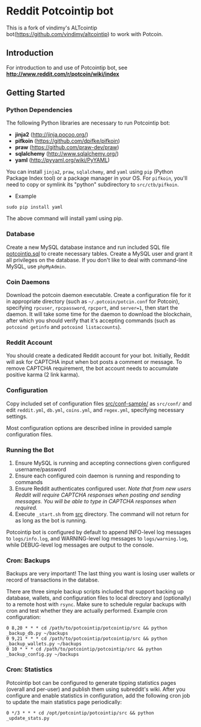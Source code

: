 # Reddit Potcointip bot

This is a fork of vindimy's ALTcointip bot(https://github.com/vindimy/altcointip) to work with Potcoin.

## Introduction

For introduction to and use of Potcointip bot, see __http://www.reddit.com/r/potcoin/wiki/index__

## Getting Started


### Python Dependencies

The following Python libraries are necessary to run Potcointip bot:

* __jinja2__ (http://jinja.pocoo.org/)
* __pifkoin__ (https://github.com/dpifke/pifkoin)
* __praw__ (https://github.com/praw-dev/praw)
* __sqlalchemy__ (http://www.sqlalchemy.org/)
* __yaml__ (http://pyyaml.org/wiki/PyYAML)

You can install `jinja2`, `praw`, `sqlalchemy`, and `yaml` using `pip` (Python Package Index tool) or a package manager in your OS. For `pifkoin`, you'll need to copy or symlink its "python" subdirectory to `src/ctb/pifkoin`.

* Example

`sudo pip install yaml`

The above command will install yaml using pip.

### Database

Create a new MySQL database instance and run included SQL file [potcointip.sql](potcointip.sql) to create necessary tables. Create a MySQL user and grant it all privileges on the database. If you don't like to deal with command-line MySQL, use `phpMyAdmin`.

### Coin Daemons

Download the potcoin daemon executable. Create a configuration file for it in appropriate directory (such as `~/.potcoin/potcin.conf` for Potcoin), specifying `rpcuser`, `rpcpassword`, `rpcport`, and `server=1`, then start the daemon. It will take some time for the daemon to download the blockchain, after which you should verify that it's accepting commands (such as `potcoind getinfo` and `potcoind listaccounts`).

### Reddit Account

You should create a dedicated Reddit account for your bot. Initially, Reddit will ask for CAPTCHA input when bot posts a comment or message. To remove CAPTCHA requirement, the bot account needs to accumulate positive karma (2 link karma).

### Configuration

Copy included set of configuration files [src/conf-sample/](src/conf-sample/) as `src/conf/` and edit `reddit.yml`, `db.yml`, `coins.yml`, and `regex.yml`, specifying necessary settings.

Most configuration options are described inline in provided sample configuration files.

### Running the Bot

1. Ensure MySQL is running and accepting connections given configured username/password
1. Ensure each configured coin daemon is running and responding to commands
1. Ensure Reddit authenticates configured user. _Note that from new users Reddit will require CAPTCHA responses when posting and sending messages. You will be able to type in CAPTCHA responses when required._
1. Execute `_start.sh` from [src](src/) directory. The command will not return for as long as the bot is running.

Potcointip bot is configured by default to append INFO-level log messages to `logs/info.log`, and WARNING-level log messages to `logs/warning.log`, while DEBUG-level log messages are output to the console.

### Cron: Backups

Backups are very important! The last thing you want is losing user wallets or record of transactions in the databse. 

There are three simple backup scripts included that support backing up database, wallets, and configuration files to local directory and (optionally) to a remote host with `rsync`. Make sure to schedule regular backups with cron and test whether they are actually performed. Example cron configuration:

    0 8,20 * * * cd /path/to/potcointip/potcointip/src && python _backup_db.py ~/backups
    0 9,21 * * * cd /path/to/potcointip/potcointip/src && python _backup_wallets.py ~/backups
    0 10 * * * cd /path/to/potcointip/potcointip/src && python _backup_config.py ~/backups

### Cron: Statistics

Potcointip bot can be configured to generate tipping statistics pages (overall and per-user) and publish them using subreddit's wiki. After you configure and enable statistics in configuration, add the following cron job to update the main statistics page periodically:

    0 */3 * * * cd /opt/potcointip/potcointip/src && python _update_stats.py
